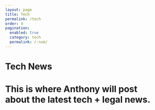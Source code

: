 ```yaml
---
layout: page
title: Tech
permalink: /tech
order: 4
pagination: 
  enabled: true
  category: tech
  permalink: /:num/
---
```



<h1 class="post-title">Tech News</h1>

  
<h1>This is where Anthony will post about the latest tech + legal news.</h1>